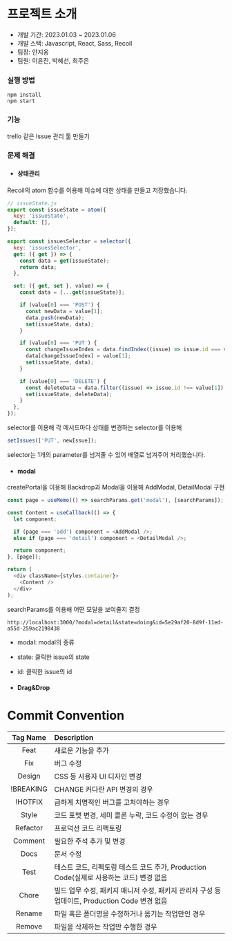 # 프로젝트 소개

- 개발 기간: 2023.01.03 ~ 2023.01.06
- 개발 스택: Javascript, React, Sass, Recoil
- 팀장: 안지웅
- 팀원: 이윤진, 박혜선, 최주은

### 실행 방법

```
npm install
npm start
```

### 기능

trello 같은 Issue 관리 툴 만들기

### 문제 해결

- #### 상태관리

Recoil의 atom 함수를 이용해 이슈에 대한 상태를 만들고 저장했습니다.

```js
// issueState.js
export const issueState = atom({
  key: 'issueState',
  default: [],
});

export const issuesSelector = selector({
  key: 'issuesSelector',
  get: ({ get }) => {
    const data = get(issueState);
    return data;
  },

  set: ({ get, set }, value) => {
    const data = [...get(issueState)];

    if (value[0] === 'POST') {
      const newData = value[1];
      data.push(newData);
      set(issueState, data);
    }

    if (value[0] === 'PUT') {
      const changeIssueIndex = data.findIndex((issue) => issue.id === value[1].id);
      data[changeIssueIndex] = value[1];
      set(issueState, data);
    }

    if (value[0] === 'DELETE') {
      const deleteData = data.filter((issue) => issue.id !== value[1]);
      set(issueState, deleteData);
    }
  },
});
```

selector를 이용해 각 메서드마다 상태를 변경하는 selector를 이용해

```js
setIssues(['PUT', newIssue]);
```

selector는 1개의 parameter를 넘겨줄 수 있어 배열로 넘겨주어 처리했습니다.

- #### modal

createPortal을 이용해 Backdrop과 Modal을 이용해 AddModal, DetailModal 구현

```js
const page = useMemo(() => searchParams.get('modal'), [searchParams]);

const Content = useCallback(() => {
  let component;

  if (page === 'add') component = <AddModal />;
  else if (page === 'detail') component = <DetailModal />;

  return component;
}, [page]);

return (
  <div className={styles.container}>
    <Content />
  </div>
);
```

searchParams를 이용해 어떤 모달을 보여줄지 결정

`http://localhost:3000/?modal=detail&state=doing&id=5e29af20-8d9f-11ed-a55d-259ac2198438`

- modal: modal의 종류
- state: 클릭한 issue의 state
- id: 클릭한 issue의 id

- #### Drag&Drop

# Commit Convention

| Tag Name  | Description                                                                                   |
| :-------: | :-------------------------------------------------------------------------------------------- |
|   Feat    | 새로운 기능을 추가                                                                            |
|    Fix    | 버그 수정                                                                                     |
|  Design   | CSS 등 사용자 UI 디자인 변경                                                                  |
| !BREAKING | CHANGE 커다란 API 변경의 경우                                                                 |
|  !HOTFIX  | 급하게 치명적인 버그를 고쳐야하는 경우                                                        |
|   Style   | 코드 포맷 변경, 세미 콜론 누락, 코드 수정이 없는 경우                                         |
| Refactor  | 프로덕션 코드 리팩토링                                                                        |
|  Comment  | 필요한 주석 추가 및 변경                                                                      |
|   Docs    | 문서 수정                                                                                     |
|   Test    | 테스트 코드, 리펙토링 테스트 코드 추가, Production Code(실제로 사용하는 코드) 변경 없음       |
|   Chore   | 빌드 업무 수정, 패키지 매니저 수정, 패키지 관리자 구성 등 업데이트, Production Code 변경 없음 |
|  Rename   | 파일 혹은 폴더명을 수정하거나 옮기는 작업만인 경우                                            |
|  Remove   | 파일을 삭제하는 작업만 수행한 경우                                                            |

